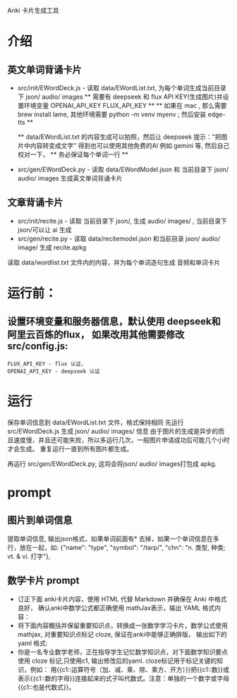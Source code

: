 Anki 卡片生成工具
# 介绍
## 英文单词背诵卡片
- src/init/EWordDeck.js  - 读取 data/EWordList.txt, 为每个单词生成当前目录下 json/ audio/ images 
  ** 需要有 deepseek 和 flux API KEY(生成图片)并设置环境变量 OPENAI_API_KEY FLUX_API_KEY **
  ** 如果在 mac , 那么需要brew install lame, 其他环境需要 python -m venv myenv ; 然后安装 edge-tts **

  ** data/EWordList.txt  的内容生成可以拍照，然后让 deepseek 提示："把图片中内容转变成文字" 得到也可以使用其他免费的AI 例如 gemini 等, 然后自己校对一下，
 ** 务必保证每个单词一行 ** 

- src/gen/EWordDeck.py  - 读取 data/EWordModel.json 和 当前目录下 json/ audio/ images 生成英文单词背诵卡片

## 文章背诵卡片
- src/init/recite.js  - 读取 当前目录下 json/, 生成 audio/ images/ , 当前目录下 json/可以让 ai 生成
- src/gen/recite.py - 读取 data/recitemodel.json 和当前目录 json/ audio/ image/ 生成 recite.apkg

读取 data/wordlist.txt 文件内的内容，并为每个单词造句生成 音频和单词卡片


# 运行前：
## 设置环境变量和服务器信息，默认使用 deepseek和阿里云百炼的flux， 如果改用其他需要修改 src/config.js:
    FLUX_API_KEY - flux 认证，
    OPENAI_API_KEY - deepseek 认证
 # 运行
 保存单词信息到 data/EWordList.txt 文件，格式保持相同
 先运行 src/EWordDeck.js 生成 json/ audio/ images/ 信息
 由于图片的生成是异步的而且速度慢，并且还可能失败，所以多运行几次，一般图片申请成功后可能几个小时才会生成。
 重复运行一直到所有图片都生成。

 再运行 src/gen/EWordDeck.py, 这将会将json/ audio/ images打包成 apkg.


# prompt
## 图片到单词信息
提取单词信息, 输出json格式，如果单词前面有* 去掉，如果一个单词信息在多行，放在一起，如:
    {"name": "type", "symbol": "/tarp/", "chn": "n. 类型, 种类; vt. & vi. 打字"},
## 数学卡片 prompt
- 订正下面 anki卡片内容，使用 HTML 代替 Markdown 并确保在 Anki 中格式良好， 确认anki中数学公式都正确使用 mathJax表示，输出 YAML 格式内容：
- 将下面内容概括并保留重要知识点，转换成一张数学学习卡片，数学公式使用 mathjax, 对重要知识点标记 cloze, 保证在anki中能够正确排版， 输出如下的 yaml 格式:
- 你是一名专业数学老师，正在指导学生记忆数学知识点，对下面数学知识要点使用 cloze 标记,只使用c1, 输出修改后的yaml.
  cloze标记用于标记关键的知识，例如：
  用{{c1::运算符号（加、减、乘、除、乘方、开方）}}把{{c1::数}}或表示{{c1::数的字母}}连接起来的式子叫代数式。注意：单独的一个数字或字母{{c1::也是代数式}}。




